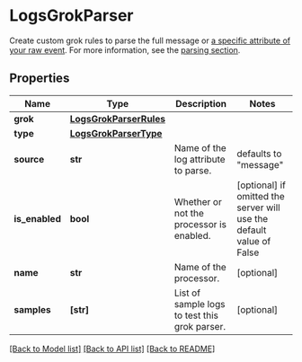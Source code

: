 # LogsGrokParser

Create custom grok rules to parse the full message or [a specific attribute of your raw event](https://docs.datadoghq.com/logs/log_configuration/parsing/#advanced-settings). For more information, see the [parsing section](https://docs.datadoghq.com/logs/log_configuration/parsing).

## Properties

| Name           | Type                                              | Description                                   | Notes                                                                |
| -------------- | ------------------------------------------------- | --------------------------------------------- | -------------------------------------------------------------------- |
| **grok**       | [**LogsGrokParserRules**](LogsGrokParserRules.md) |                                               |
| **type**       | [**LogsGrokParserType**](LogsGrokParserType.md)   |                                               |
| **source**     | **str**                                           | Name of the log attribute to parse.           | defaults to "message"                                                |
| **is_enabled** | **bool**                                          | Whether or not the processor is enabled.      | [optional] if omitted the server will use the default value of False |
| **name**       | **str**                                           | Name of the processor.                        | [optional]                                                           |
| **samples**    | **[str]**                                         | List of sample logs to test this grok parser. | [optional]                                                           |

[[Back to Model list]](README.md#documentation-for-models) [[Back to API list]](README.md#documentation-for-api-endpoints) [[Back to README]](README.md)
